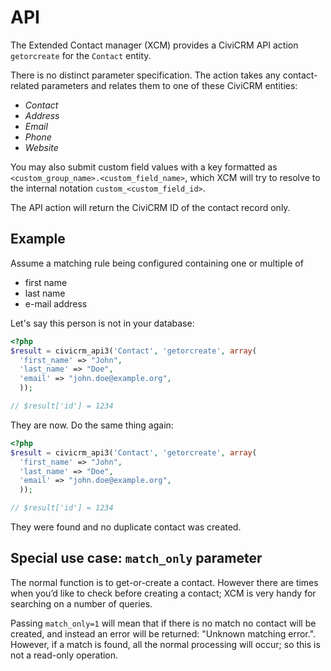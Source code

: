 # API

The Extended Contact manager (XCM) provides a CiviCRM API action `getorcreate`
for the `Contact` entity.

There is no distinct parameter specification. The action takes any contact-
related parameters and relates them to one of these CiviCRM entities:

- *Contact*
- *Address*
- *Email*
- *Phone*
- *Website*

You may also submit custom field values with a key formatted as
<nobr>`<custom_group_name>.<custom_field_name>`</nobr>, which XCM will try to
resolve to the internal notation `custom_<custom_field_id>`.

The API action will return the CiviCRM ID of the contact record only.

## Example

Assume a matching rule being configured containing one or multiple of

- first name
- last name
- e-mail address

Let's say this person is not in your database:

```php
<?php
$result = civicrm_api3('Contact', 'getorcreate', array(
  'first_name' => "John",
  'last_name' => "Doe",
  'email' => "john.doe@example.org",
  ));

// $result['id'] = 1234
```

They are now. Do the same thing again:

```php
<?php
$result = civicrm_api3('Contact', 'getorcreate', array(
  'first_name' => "John",
  'last_name' => "Doe",
  'email' => "john.doe@example.org",
  ));

// $result['id'] = 1234
```

They were found and no duplicate contact was created.

## Special use case: `match_only` parameter

The normal function is to get-or-create a contact. However there are times
when you’d like to check before creating a contact; XCM is very handy for
searching on a number of queries.

Passing `match_only=1` will mean that if there is no match no contact will
be created, and instead an error will be returned: "Unknown matching
error.". However, if a match is found, all the normal processing will
occur; so this is not a read-only operation.
